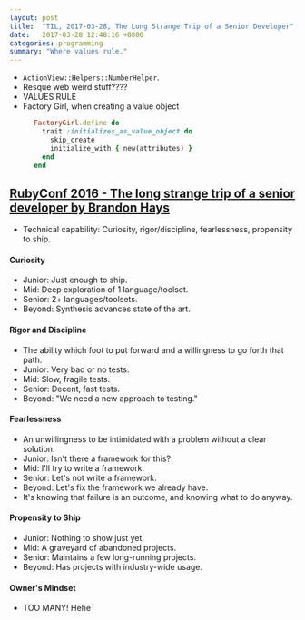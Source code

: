 ```yaml
---
layout: post
title:  "TIL, 2017-03-28, The Long Strange Trip of a Senior Developer"
date:   2017-03-28 12:48:16 +0800
categories: programming
summary: "Where values rule."
---
```


- `ActionView::Helpers::NumberHelper`.
- Resque web weird stuff????
- VALUES RULE
- Factory Girl, when creating a value object

```ruby
      FactoryGirl.define do
        trait :initializes_as_value_object do
          skip_create
          initialize_with { new(attributes) }
        end
      end
```

## [RubyConf 2016 - The long strange trip of a senior developer by Brandon Hays](https://www.youtube.com/watch?v=egntf0nykzk)

- Technical capability: Curiosity, rigor/discipline, fearlessness, propensity to ship.

#### Curiosity

- Junior: Just enough to ship.
- Mid: Deep exploration of 1 language/toolset.
- Senior: 2+ languages/toolsets.
- Beyond: Synthesis advances state of the art.

#### Rigor and Discipline

- The ability which foot to put forward and a willingness to go forth that path.
- Junior: Very bad or no tests.
- Mid: Slow, fragile tests.
- Senior: Decent, fast tests.
- Beyond: "We need a new approach to testing."

#### Fearlessness

- An unwillingness to be intimidated with a problem without a clear solution.
- Junior: Isn't there a framework for this?
- Mid: I'll try to write a framework.
- Senior: Let's not write a framework.
- Beyond: Let's fix the framework we already have.
- It's knowing that failure is an outcome, and knowing what to do anyway.

#### Propensity to Ship

- Junior: Nothing to show just yet.
- Mid: A graveyard of abandoned projects.
- Senior: Maintains a few long-running projects.
- Beyond: Has projects with industry-wide usage.

#### Owner's Mindset

- TOO MANY! Hehe
